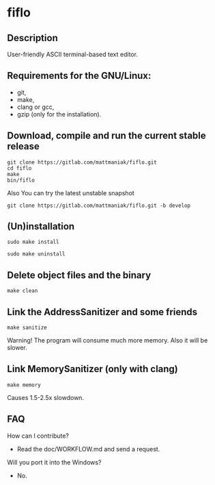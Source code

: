 # fiflo

## Description
User-friendly ASCII terminal-based text editor.

## Requirements for the GNU/Linux:
- git,
- make,
- clang or gcc,
- gzip (only for the installation).

## Download, compile and run the current stable release
```
git clone https://gitlab.com/mattmaniak/fiflo.git
cd fiflo
make
bin/fiflo
```

Also You can try the latest unstable snapshot
```
git clone https://gitlab.com/mattmaniak/fiflo.git -b develop
```

## (Un)installation
```
sudo make install
```
```
sudo make uninstall
```

## Delete object files and the binary
```
make clean
```

## Link the AddressSanitizer and some friends
```
make sanitize
```
Warning! The program will consume much more memory. Also it will be slower.

## Link MemorySanitizer (only with clang)
```
make memory
```
Causes 1.5-2.5x slowdown.

## FAQ
How can I contribute?
- Read the doc/WORKFLOW.md and send a request.

Will you port it into the Windows?
- No.
